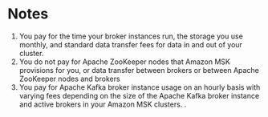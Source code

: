 # Notes

1. You pay for the time your broker instances run, the storage you use monthly, and standard data transfer fees for data in and out of your cluster. 
2. You do not pay for Apache ZooKeeper nodes that Amazon MSK provisions for you, or data transfer between brokers or between Apache ZooKeeper nodes and brokers
3. You pay for Apache Kafka broker instance usage on an hourly basis with varying fees depending on the size of the Apache Kafka broker instance and active brokers in your Amazon MSK clusters.
. 
